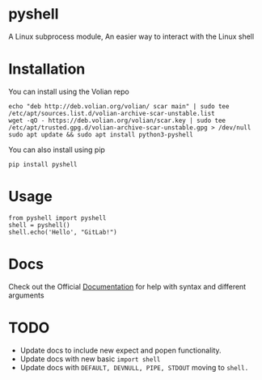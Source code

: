 # pyshell
A Linux subprocess module, An easier way to interact with the Linux shell

# Installation

You can install using the Volian repo

    echo "deb http://deb.volian.org/volian/ scar main" | sudo tee /etc/apt/sources.list.d/volian-archive-scar-unstable.list
    wget -qO - https://deb.volian.org/volian/scar.key | sudo tee /etc/apt/trusted.gpg.d/volian-archive-scar-unstable.gpg > /dev/null
    sudo apt update && sudo apt install python3-pyshell

You can also install using pip

`pip install pyshell`

# Usage

    from pyshell import pyshell
    shell = pyshell()
    shell.echo('Hello', "GitLab!")
    
# Docs

Check out the Official [Documentation](https://volitank.com/pyshell/index.html) for help with syntax and different arguments

# TODO
- Update docs to include new expect and popen functionality.
- Update docs with new basic `import shell`
- Update docs with `DEFAULT, DEVNULL, PIPE, STDOUT` moving to `shell.`